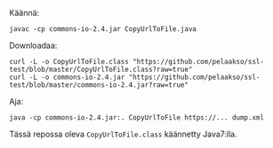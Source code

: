 Käännä:

`javac -cp commons-io-2.4.jar CopyUrlToFile.java`

Downloadaa:

```
curl -L -o CopyUrlToFile.class "https://github.com/pelaakso/ssl-test/blob/master/CopyUrlToFile.class?raw=true"
curl -L -o commons-io-2.4.jar "https://github.com/pelaakso/ssl-test/blob/master/commons-io-2.4.jar?raw=true"
```

Aja:

`java -cp commons-io-2.4.jar:. CopyUrlToFile https://... dump.xml`

Tässä repossa oleva `CopyUrlToFile.class` käännetty Java7:lla.


